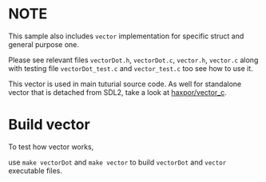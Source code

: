 # NOTE

This sample also includes `vector` implementation for specific struct and general purpose one.

Please see relevant files `vectorDot.h`, `vectorDot.c`, `vector.h`, `vector.c` along with testing file `vectorDot_test.c` and `vector_test.c` too see how to use it.

This vector is used in main tuturial source code.
As well for standalone vector that is detached from SDL2, take a look at [haxpor/vector_c](https://github.com/haxpor/vector_c).

# Build vector

To test how vector works,

use `make vectorDot` and `make vector` to build `vectorDot` and `vector` executable files.
